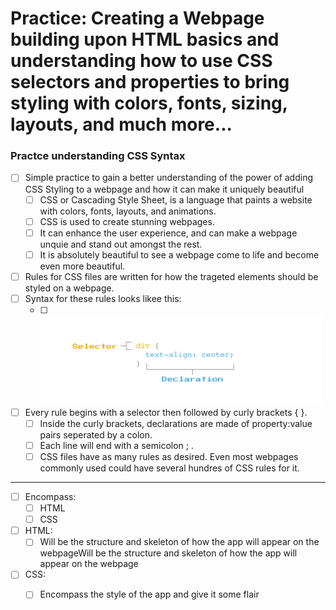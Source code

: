 # Practice: Creating a Webpage building upon HTML basics and understanding how to use CSS selectors and properties to bring styling with colors, fonts, sizing, layouts, and much more...

### Practce understanding CSS Syntax

-   [ ] Simple practice to gain a better understanding of the power of adding CSS Styling to a webpage and how it can make it uniquely beautiful
    -   [ ] CSS or Cascading Style Sheet, is a language that paints a website with colors, fonts, layouts, and animations.
    -   [ ] CSS is used to create stunning webpages.
    -   [ ] It can enhance the user experience, and can make a webpage unquie and stand out amongst the rest.
    -   [ ] It is absolutely beautiful to see a webpage come to life and become even more beautiful.

-   [ ] Rules for CSS files are written for how the trageted elements should be styled on a webpage.
-   [ ] Syntax for these rules looks likee this:
    -   [ ] <img src="img/a-rule-syntax-diagram.png" width="450" alt="How the Syntax rules looks for CSS">
-   [ ] Every rule begins with a selector then followed by curly brackets { }.
    -   [ ] Inside the curly brackets, declarations are made of property:value pairs seperated by a colon.
    -   [ ] Each line will end with a semicolon ; .
    -   [ ] CSS files have as many rules as desired. Even most webpages commonly used could have several hundres of CSS rules for it.

---

-   [ ] Encompass:
    -   [ ] HTML
    -   [ ] CSS
-   [ ] HTML:
    -   [ ] Will be the structure and skeleton of how the app will appear on the webpageWill be the structure and skeleton of how the app will appear on the webpage
-   [ ] CSS:
    -   [ ] Encompass the style of the app and give it some flair



